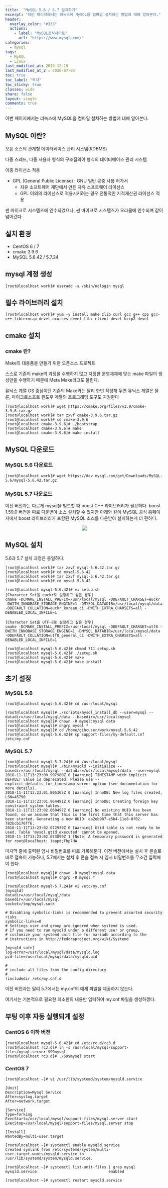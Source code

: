 ```yaml
---
title:  "MySQL 5.6 / 5.7 설치하기"
excerpt: "이번 페이지에서는 리눅스에 MySQL을 컴파일 설치하는 방법에 대해 알아본다."
header:
  overlay_color: "#333"
  actions:
    - label: "MySQL공식사이트"
      url: "https://www.mysql.com/"
categories:
  - mysql
tags:
  - MySQL
  - Linux
last_modified_at: 2019-12-15
last_modified_at_2 : 2020-07-03
toc: true
toc_label: "목차"
toc_sticky: true
classes: wide
share: false
layout: single
comments: true
---
```

이번 페이지에서는 리눅스에 MySQL을 컴파일 설치하는 방법에 대해 알아본다.

## MySQL 이란?

오픈 소스의 관계형 데이터베이스 관리 시스템(RDBMS)

다중 스레드, 다중 사용자 형식의 구조질의어 형식의 데이터베이스 관리 시스템

 이중 라이선스 적용
- GPL (General Public License) : GNU 일반 공중 사용 허가서
    - 자유 소프트웨어 재단에서 만든 자유 소프트웨어 라이선스
    - GPL 이외의 라이선스로 적용시키려는 경우 전통적인 지적재산권 라이선스 적용

썬 마이크로 시스템즈에 인수되었으나, 썬 마이크로 시스템즈가 오라클에 인수되며 같이 넘어갔다.


## 설치 환경
- CentOS 6 / 7
- cmake 3.9.6
- MySQL 5.6.42 / 5.7.24

## mysql 계정 생성

```
[root@localhost work]# useradd -s /sbin/nologin mysql
```

## 필수 라이브러리 설치

```
[root@localhost work]# yum -y install make zlib curl gcc g++ cpp gcc-c++ libtermcap-devel ncurses-devel libc-client-devel bzip2-devel
```

## cmake 설치

### cmake 란?
Make의 대용품을 만들기 위한 오픈소스 프로젝트

스스로 기존의 make의 과정을 수행하지 않고 지정한 운영체제에 맞는 make 파일의 생성만을 수행하기 때문에 Meta Make라고도 불린다.

유닉스 계열 OS 중심이던 기존의 Make와는 달리 한번 작성해 두면 유닉스 계열은 물론, 마이크로소프트 윈도우 계열의 프로그래밍 도구도 지원한다

```
[root@localhost work]# wget https://cmake.org/files/v3.9/cmake-3.9.6.tar.gz
[root@localhost work]# tar zxvf cmake-3.9.6.tar.gz
[root@localhost work]# cd cmake-3.9.6
[root@localhost cmake-3.9.6]# ./bootstrap
[root@localhost cmake-3.9.6]# make
[root@localhost cmake-3.9.6]# make install
```

## MySQL 다운로드

### MySQL 5.6 다운로드
```
[root@localhost work]# wget https://dev.mysql.com/get/Downloads/MySQL-5.6/mysql-5.6.42.tar.gz
```

### MySQL 5.7 다운로드

이전 버전과는 다르게 mysql을 빌드할 때 boost C++ 라이브러리가 필요하다. boost 1.59.0 버전을 따로 다운받아 소스 설치할 수 있지만 아래와 같이 MySQL 공식 홈페이지에서 boost 라이브러리가 포함된 MySQL 소스를 다운받아 설치하는게 더 편하다.

<center><img src="https://github.com/susoterran/susoterran.github.io/blob/master/assets/img/mysql_install/mysql5.7.24_download.jpg?raw=true"></center>



## MySQL 설치

5.6과 5.7 설치 과정은 동일하다.

```
[root@localhost work]# tar zxvf mysql-5.6.42.tar.gz
[root@localhost work]# cd mysql-5.6.42
[root@localhost work]# tar zxvf mysql-5.6.42.tar.gz
[root@localhost work]# cd mysql-5.6.42

[root@localhost mysql-5.6.42]# vi setup.sh
[Character Set을 euckr로 설정하고 싶은 경우]
cmake -DCMAKE_INSTALL_PREFIX=/usr/local/mysql -DDEFAULT_CHARSET=euckr -DWITH_INNOBASE_STORAGE_ENGINE=1 -DMYSQL_DATADIR=/usr/local/mysql/data -DDEFAULT_COLLATION=euckr_korean_ci -DWITH_EXTRA_CHARSETS=all -DENABLED_LOCAL_INFILE=1
	
[Character Set을 UTF-8로 설정하고 싶은 경우]
cmake -DCMAKE_INSTALL_PREFIX=/usr/local/mysql -DDEFAULT_CHARSET=utf8 -DWITH_INNOBASE_STORAGE_ENGINE=1 -DMYSQL_DATADIR=/usr/local/mysql/data -DDEFAULT_COLLATION=utf8_general_ci -DWITH_EXTRA_CHARSETS=all -DENABLED_LOCAL_INFILE=1

[root@localhost mysql-5.6.42]# chmod 711 setup.sh
[root@localhost mysql-5.6.42]# ./setup.sh
[root@localhost mysql-5.6.42]# make
[root@localhost mysql-5.6.42]# make install
```

## 초기 설정

### MySQL 5.6
```
[root@localhost mysql-5.6.42]# cd /usr/local/mysql
	
[root@localhost mysql]# ./scripts/mysql_install_db --user=mysql --datadir=/usr/local/mysql/data --basedir=/usr/local/mysql
[root@localhost mysql]# chown -R mysql:mysql data
[root@localhost mysql]# chgrp mysql *
[root@localhost mysql]# cd /home/gihcuser/work/mysql-5.6.42
[root@localhost mysql-5.6.42]# cp support-files/my-default.cnf /etc/my.cnf
```

### MySQL 5.7
```
[root@localhost mysql-5.7.24]# cd /usr/local/mysql
[root@localhost mysql]# ./bin/mysqld --initialize --basedir=/usr/local/mysql --datadir=/usr/local/mysql/data --user=mysql
2018-11-11T13:23:00.997980Z 0 [Warning] TIMESTAMP with implicit DEFAULT value is deprecated. Please use --explicit_defaults_for_timestamp server option (see documentation for more details).
2018-11-11T13:23:01.805365Z 0 [Warning] InnoDB: New log files created, LSN=45790
2018-11-11T13:23:01.964491Z 0 [Warning] InnoDB: Creating foreign key constraint system tables.
2018-11-11T13:23:02.060497Z 0 [Warning] No existing UUID has been found, so we assume that this is the first time that this server has been started. Generating a new UUID: ea2eb987-e5b4-11e8-8f02-782bcb176ff6.
2018-11-11T13:23:02.072939Z 0 [Warning] Gtid table is not ready to be used. Table 'mysql.gtid_executed' cannot be opened.
2018-11-11T13:23:02.073899Z 1 [Note] A temporary password is generated for root@localhost: )oapd;Fhp7HA
```
마지막 줄에 출력된 임시 비밀번호를 따로 기록해둔다. 이전 버전에서는 설치 후 콘솔로 바로 접속이 가능하나, 5.7에서는 설치 후 콘솔 접속 시 임시 비밀번호를 무조건 입력해야 한다.

```
[root@localhost mysql]# chown -R mysql:mysql data
[root@localhost mysql]# chgrp -R mysql *
```
```
[root@localhost mysql-5.7.24]# vi /etc/my.cnf
[mysqld]
datadir=/usr/local/mysql/data
basedir=/usr/local/mysql
socket=/tmp/mysql.sock

# Disabling symbolic-links is recommended to prevent assorted security risks
symbolic-links=0
# Settings user and group are ignored when systemd is used.
# If you need to run mysqld under a different user or group,
# customize your systemd unit file for mariadb according to the
# instructions in http://fedoraproject.org/wiki/Systemd

[mysqld_safe]
log-error=/usr/local/mysql/data/mysqld.log
pid-file=/usr/local/mysql/data/mysqld.pid

#
# include all files from the config directory
#
!includedir /etc/my.cnf.d

```
이전 버전과는 달리 5.7에서는 my.cnf의 예제 파일을 제공하지 않는다. 

여기서는 기본적으로 필요한 최소한의 내용만 입력하여 my.cnf 파일을 생성하겠다.



## 부팅 이후 자동 실행되게 설정
### CentOS 6 이하 버전
```
[root@localhost mysql-5.6.42]# cd /etc/rc.d/rc3.d
[root@localhost rc3.d]# ln -s /usr/local/mysql/support-files/mysql.server S99mysql
[root@localhost rc3.d]# ./S99mysql start
```
### CentOS 7
```
[root@localhost ~]# vi /usr/lib/systemd/system/mysqld.service

[Unit]
Description=Mysql Service
After=syslog.target
After=network.target

[Service]
Type=forking
ExecStart=/usr/local/mysql/support-files/mysql.server start
ExecStop=/usr/local/mysql/support-files/mysql.server stop

[Install]
WantedBy=multi-user.target
```
```
[root@localhost ~]# systemctl enable mysqld.service
Created symlink from /etc/systemd/system/multi-user.target.wants/mysqld.service to /usr/lib/systemd/system/mysqld.service.

[root@localhost ~]# systemctl list-unit-files | grep mysql
mysqld.service                                enabled

[root@localhost ~]# systemctl restart mysqld.service
```